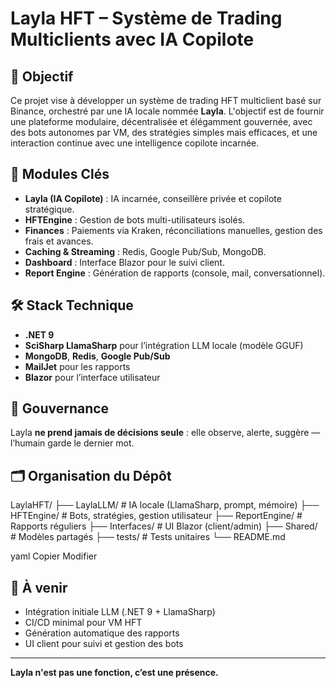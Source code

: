 # Layla HFT – Système de Trading Multiclients avec IA Copilote

## 🎯 Objectif

Ce projet vise à développer un système de trading HFT multiclient basé sur Binance, orchestré par une IA locale nommée **Layla**. L'objectif est de fournir une plateforme modulaire, décentralisée et élégamment gouvernée, avec des bots autonomes par VM, des stratégies simples mais efficaces, et une interaction continue avec une intelligence copilote incarnée.

## 🧠 Modules Clés

- **Layla (IA Copilote)** : IA incarnée, conseillère privée et copilote stratégique.
- **HFTEngine** : Gestion de bots multi-utilisateurs isolés.
- **Finances** : Paiements via Kraken, réconciliations manuelles, gestion des frais et avances.
- **Caching & Streaming** : Redis, Google Pub/Sub, MongoDB.
- **Dashboard** : Interface Blazor pour le suivi client.
- **Report Engine** : Génération de rapports (console, mail, conversationnel).

## 🛠️ Stack Technique

- **.NET 9**
- **SciSharp LlamaSharp** pour l’intégration LLM locale (modèle GGUF)
- **MongoDB**, **Redis**, **Google Pub/Sub**
- **MailJet** pour les rapports
- **Blazor** pour l’interface utilisateur

## 🔐 Gouvernance

Layla **ne prend jamais de décisions seule** : elle observe, alerte, suggère — l’humain garde le dernier mot.

## 🗂️ Organisation du Dépôt

LaylaHFT/
├── LaylaLLM/ # IA locale (LlamaSharp, prompt, mémoire)
├── HFTEngine/ # Bots, stratégies, gestion utilisateur
├── ReportEngine/ # Rapports réguliers
├── Interfaces/ # UI Blazor (client/admin)
├── Shared/ # Modèles partagés
├── tests/ # Tests unitaires
└── README.md

yaml
Copier
Modifier

## 🚀 À venir

- Intégration initiale LLM (.NET 9 + LlamaSharp)
- CI/CD minimal pour VM HFT
- Génération automatique des rapports
- UI client pour suivi et gestion des bots

---

**Layla n'est pas une fonction, c’est une présence.**